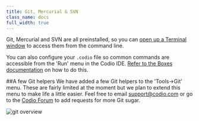```yaml
---
title: Git, Mercurial & SVN
class_name: docs
full_width: true
---
```


Git, Mercurial and SVN are all preinstalled, so you can [open up a Terminal window](/docs/ide/boxes/terminal/) to access them from the command line.

You can also configure your `.codio` file so common commands are accessible from the 'Run' menu in the Codio IDE. [Refer to the Boxes documentation](/docs/ide/boxes/runmenu/) on how to do this.

##A few Git helpers
We have added a few Git helpers to the 'Tools->Git' menu. These are fairly limited at the moment but we plan to extend this menu to make life a little easier. Feel free to email support@codio.com or go to the [Codio Forum](http://forum.codio.com) to add requests for more Git sugar.

![git overview](/img/docs/git-overview.png)
